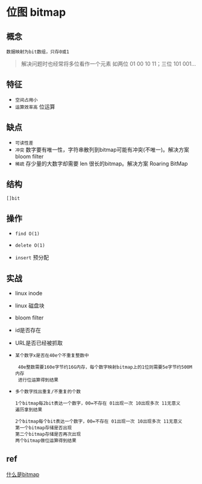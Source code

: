 # 位图 bitmap

## 概念

    数据映射为bit数组，只存0或1

> 解决问题时也经常将多位看作一个元素 如两位 01 00 10 11；三位 101 001...

## 特征

- `空间占用小`
- `运算效率高` 位运算

## 缺点

- `可读性差`
- `冲突` 数字要有唯一性，字符串散列到bitmap可能有冲突(不唯一)。解决方案 bloom filter
- `稀疏` 存少量的大数字却需要 len 很长的bitmap。解决方案 Roaring BitMap

## 结构

    []bit

## 操作

- `find O(1)`

- `delete O(1)`

- `insert` 预分配

## 实战

- linux inode
- linux 磁盘块
- bloom filter
- id是否存在
- URL是否已经被抓取
- `某个数字x是否在40e个不重复整数中`

       40e整数需要160e字节约16G内存，每个数字映射bitmap上的1位则需要5e字节约500M内存
       进行位运算得到结果

- `多个数字找出重复/不重复的个数`

      1个bitmap每2bit表达一个数字，00=不存在 01出现一次 10出现多次 11无意义
      遍历拿到结果

      2个bitmap每个bit表达一个数字，00=不存在 01出现一次 10出现多次 11无意义
      第一个bitmap存储是否出现
      第二个bitmap存储是否再次出现
      两个bitmap做位运算得到结果

## ref

[什么是bitmap](https://www.jianshu.com/p/6e2285c85295)
